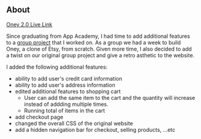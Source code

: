 ## About 
[Oney 2.0 Live Link](https://shoponey2.herokuapp.com/)

Since graduating from App Academy, I had time to add additional features to a [group project](https://github.com/ily123/oney) that I worked on. As a group we had a week to build Oney, a clone of Etsy, from scratch. Given more time, I also decided to add a twist on our original group project and give a retro asthetic to the website.   

I added the following additional features: 
- ability to add user's credit card information 
- ability to add user's address information
- edited additional features to shopping cart
    * User can add the same item to the cart and the quantity will increase instead of addding multiple times. 
    * Running total of items in the cart 
- add checkout page 
- changed the overall CSS of the original website 
- add a hidden navigation bar for checkout, selling products, ...etc 



